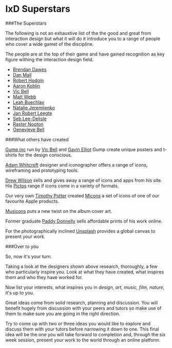 IxD Superstars
==============

###The Superstars


The following is not an exhaustive list of the the good and great from interaction design but what it will do it introduce you to a range of people who cover a wide gamet of the discipline.

The people are at the top of their game and have gained recognition as key figure withing the interaction design field.

- [Brendan Dawes](http://brendandawes.com)
- [Dan Mall](http://danielmall.com)
- [Robert Hodgin](http://roberthodgin.com)
- [Aaron Koblin](http://www.aaronkoblin.com)
- [Vic Bell](http://www.vicbell.co.uk)
- [Matt Webb](http://berglondon.com/studio/matt-webb)
- [Leah Buechlay](http://leahbuechley.com)
- [Natalie Jeremijenko](http://www.nataliejeremijenko.com)
- [Jan Robert Leegte](http://www.leegte.org)
- [Seb Lee-Delisle](http://seb.ly)
- [Raster Nooton](http://www.raster-noton.net)
- [Genevieve Bell](http://newsroom.intel.com/community/intel_newsroom/bios?n=Genevieve%20Bell&f=searchAll)


###What others have created

[Gump inc](http://gumpinc.com) run by [Vic Bell](http://www.vicbell.co.uk) and [Gavin Elliot](http://www.gavinelliott.co.uk) Gump create unique posters and t-shirts for the design conscious.

[Adam Whitcroft](http://adamwhitcroft.com) designer and iconographer offers a range of icons, wireframing and prototyping tools.

[Drew Wilson](http://drewwilson.com) sells and gives away a range of icons and apps from his site. His [Pictos](http://pictos.cc) range if icons come in a variety of formats.

Our very own [Timothy Potter](http://tejpotter.com) created [Micons](http://micons.tejpotter.com) a set of icons of one of our favourite Apple products.

[Musicons](http://musicons.co) puts a new twist on the album cover art.

Former graduate [Paddy Donnelly](http://lefft.com) sells affordable prints of his work online.

For the photographically inclined [Unsplash](https://unsplash.com) provides a global canvas to present your work.

###Over to you

So, now it's your turn. 

Taking a look at the designers shown above research, thoroughly, a few who particularly inspire you. Look at what they have created, what inspires them and who they have worked for. 

Now list your interests, what inspires you in *design, art, music, film, nature,* it's up to you.

Great ideas come from solid research, planning and discussion. You will benefit hugely from discussion with your peers and tutors so make use of them to make sure you are going in the right direction. 

Try to come up with two or three ideas you would like to explore and discuss them with your tutors before narrowing it down to one. This final idea will be the one you will take forward to completion and, through the six week session, present your work to the world through an online platform.




